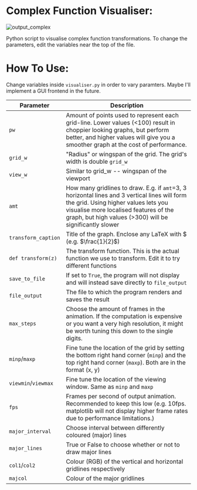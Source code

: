 # Complex Function Visualiser:

![output_complex](https://github.com/user-attachments/assets/ad885268-0ba2-4603-a317-4db85f300e37)


Python script to visualise complex function transformations.
To change the parameters, edit the variables near the top of the file.

# How To Use:

Change variables inside `visualiser.py` in order to vary paramters. Maybe I'll implement a GUI frontend in the future.

| Parameter | Description |
| --- | --- |
| `pw` | Amount of points used to represent each grid-line. Lower values (<100) result in choppier looking graphs, but perform better, and higher values will give you a smoother graph at the cost of performance. |
| `grid_w` | "Radius" or wingspan of the grid. The grid's width is double `grid_w` |
| `view_w` | Similar to grid_w -- wingspan of the viewport |
| `amt` | How many gridlines to draw. E.g. if `amt`=3, 3 horizontal lines and 3 vertical lines will form the grid. Using higher values lets you visualise more localised features of the graph, but high values (>300) will be significantly slower |
| `transform_caption` | Title of the graph. Enclose any LaTeX with $ (e.g. $\frac{1}{2}$) |
| `def transform(z)` | The transform function. This is the actual function we use to transform. Edit it to try different functions |
| `save_to_file` | If set to `True`, the program will not display and will instead save directly to `file_output` |
| `file_output` | The file to which the program renders and saves the result |
| `max_steps` | Choose the amount of frames in the animation. If the computation is expensive or you want a very high resolution, it might be worth tuning this down to the single digits. |
| `minp`/`maxp` | Fine tune the location of the grid by setting the bottom right hand corner (`minp`) and the top right hand corner (`maxp`). Both are in the format (x, y) |
| `viewmin`/`viewmax` | Fine tune the location of the viewing window. Same as `minp` and `maxp` |
|`fps`| Frames per second of output animation. Recommended to keep this low (e.g. 10fps. matplotlib will not display higher frame rates due to performance limitations.)|
|`major_interval`| Choose interval between differently coloured (major) lines|
|`major_lines`| True or False to choose whether or not to draw major lines |
|`col1`/`col2`| Colour (RGB) of the vertical and horizontal gridlines respectively|
|`majcol`| Colour of the major gridlines |
